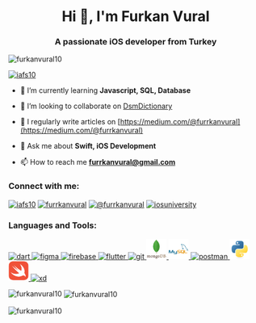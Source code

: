 <h1 align="center">Hi 👋, I'm Furkan Vural</h1>
<h3 align="center">A passionate iOS developer from Turkey</h3>


<p align="left"> <img src="https://komarev.com/ghpvc/?username=furkanvural10&label=Profile%20views&color=0e75b6&style=flat" alt="furkanvural10" /> </p>

<p align="left"> <a href="https://twitter.com/iafs10" target="blank"><img src="https://img.shields.io/twitter/follow/iafs10?logo=twitter&style=for-the-badge" alt="iafs10" /></a> </p>

- 🌱 I’m currently learning **Javascript, SQL, Database**

- 👯 I’m looking to collaborate on [DsmDictionary](https://github.com/Furkanvural10/dsm-v-dictionary)

- 📝 I regularly write articles on [https://medium.com/@furrkanvural](https://medium.com/@furrkanvural)

- 💬 Ask me about **Swift, iOS Development**

- 📫 How to reach me **furrkanvural@gmail.com**

<h3 align="left">Connect with me:</h3>
<p align="left">
<a href="https://twitter.com/iafs10" target="blank"><img align="center" src="https://raw.githubusercontent.com/rahuldkjain/github-profile-readme-generator/master/src/images/icons/Social/twitter.svg" alt="iafs10" height="30" width="40" /></a>
<a href="https://instagram.com/furrkanvural" target="blank"><img align="center" src="https://raw.githubusercontent.com/rahuldkjain/github-profile-readme-generator/master/src/images/icons/Social/instagram.svg" alt="furrkanvural" height="30" width="40" /></a>
<a href="https://medium.com/@furrkanvural" target="blank"><img align="center" src="https://raw.githubusercontent.com/rahuldkjain/github-profile-readme-generator/master/src/images/icons/Social/medium.svg" alt="@furrkanvural" height="30" width="40" /></a>
<a href="https://www.youtube.com/c/iosuniversity" target="blank"><img align="center" src="https://raw.githubusercontent.com/rahuldkjain/github-profile-readme-generator/master/src/images/icons/Social/youtube.svg" alt="iosuniversity" height="30" width="40" /></a>
</p>

<h3 align="left">Languages and Tools:</h3>
<p align="left"> <a href="https://dart.dev" target="_blank" rel="noreferrer"> <img src="https://www.vectorlogo.zone/logos/dartlang/dartlang-icon.svg" alt="dart" width="40" height="40"/> </a> <a href="https://www.figma.com/" target="_blank" rel="noreferrer"> <img src="https://www.vectorlogo.zone/logos/figma/figma-icon.svg" alt="figma" width="40" height="40"/> </a> <a href="https://firebase.google.com/" target="_blank" rel="noreferrer"> <img src="https://www.vectorlogo.zone/logos/firebase/firebase-icon.svg" alt="firebase" width="40" height="40"/> </a> <a href="https://flutter.dev" target="_blank" rel="noreferrer"> <img src="https://www.vectorlogo.zone/logos/flutterio/flutterio-icon.svg" alt="flutter" width="40" height="40"/> </a> <a href="https://git-scm.com/" target="_blank" rel="noreferrer"> <img src="https://www.vectorlogo.zone/logos/git-scm/git-scm-icon.svg" alt="git" width="40" height="40"/> </a> <a href="https://www.mongodb.com/" target="_blank" rel="noreferrer"> <img src="https://raw.githubusercontent.com/devicons/devicon/master/icons/mongodb/mongodb-original-wordmark.svg" alt="mongodb" width="40" height="40"/> </a> <a href="https://www.mysql.com/" target="_blank" rel="noreferrer"> <img src="https://raw.githubusercontent.com/devicons/devicon/master/icons/mysql/mysql-original-wordmark.svg" alt="mysql" width="40" height="40"/> </a> <a href="https://postman.com" target="_blank" rel="noreferrer"> <img src="https://www.vectorlogo.zone/logos/getpostman/getpostman-icon.svg" alt="postman" width="40" height="40"/> </a> <a href="https://www.python.org" target="_blank" rel="noreferrer"> <img src="https://raw.githubusercontent.com/devicons/devicon/master/icons/python/python-original.svg" alt="python" width="40" height="40"/> </a> <a href="https://developer.apple.com/swift/" target="_blank" rel="noreferrer"> <img src="https://raw.githubusercontent.com/devicons/devicon/master/icons/swift/swift-original.svg" alt="swift" width="40" height="40"/> </a> <a href="https://www.adobe.com/products/xd.html" target="_blank" rel="noreferrer"> <img src="https://cdn.worldvectorlogo.com/logos/adobe-xd.svg" alt="xd" width="40" height="40"/> </a> </p>

<p><img align="left" src="https://github-readme-stats.vercel.app/api/top-langs?username=furkanvural10&show_icons=true&locale=en&layout=compact" alt="furkanvural10" /></p>

<p>&nbsp;<img align="center" src="https://github-readme-stats.vercel.app/api?username=furkanvural10&show_icons=true&locale=en" alt="furkanvural10" /></p>

<p><img align="center" src="https://github-readme-streak-stats.herokuapp.com/?user=furkanvural10&" alt="furkanvural10" /></p>
